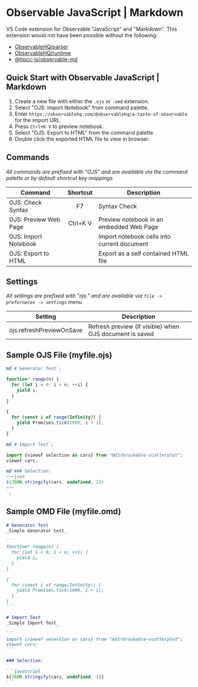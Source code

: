 # Observable JavaScript | Markdown

VS Code extension for Observable "JavaScript" and "Markdown".  This extension would not have been possible without the following:
* [ObservableHQ/parser](https://github.com/observablehq/parser)
* [ObservableHQ/runtime](https://github.com/observablehq/runtime)
* [@hpcc-js/observable-md](https://github.com/hpcc-systems/Visualization/tree/master/packages/observable-md)

## Quick Start with Observable JavaScript | Markdown

1. Create a new file with either the `.ojs` or `.omd` extension.
2. Select "OJS: Import Notebook" from command palette.
3. Enter `https://observablehq.com/@observablehq/a-taste-of-observable` for the import URL.
4. Press `Ctrl+K V` to preview notebook.
5. Select "OJS: Export to HTML" from the command palette .
6. Double click the exported HTML file to view in browser.

## Commands
_All commands are prefixed with "OJS" and are available via the command palette or by default shortcut key mappings_

| Command                   | Shortcut | Description                                    |
|---------------------------|:--------:|------------------------------------------------|
|OJS: Check Syntax          |F7        | Syntax Check                                   |
|OJS: Preview Web Page      |Ctrl+K V  | Preview notebook in an embedded Web Page       |
|OJS: Import Notebook       |          | Import notebook cells into current document    |
|OJS: Export to HTML        |          | Export as a self contained HTML file           |

## Settings
_All settings are prefixed with "ojs." and are available via `file -> preferneces -> settings` menu_

| Setting                   | Description                                               |
|---------------------------|-----------------------------------------------------------|
| ojs.refreshPreviewOnSave  | Refresh preview (if visible) when OJS document is saved   |

## Sample OJS File (myfile.ojs)

```javascript
md`# Generator Test`;

function* range(n) {
  for (let i = 0; i < n; ++i) {
    yield i;
  }
}

{
  for (const i of range(Infinity)) {
    yield Promises.tick(1000, i + 1);
  }
}

md`# Import Test`;

import {viewof selection as cars} from "@d3/brushable-scatterplot";
viewof cars;

md`### Selection:
~~~json
${JSON.stringify(cars, undefined, 2)}
~~~
`;
```

## Sample OMD File (myfile.omd)

``````markdown
# Generator Test
_Simple Generator test_

```
function* range(n) {
  for (let i = 0; i < n; ++i) {
    yield i;
  }
}

{
  for (const i of range(Infinity)) {
    yield Promises.tick(1000, i + 1);
  }
}
```

# Import Test
_Simple Import Test_

```
import {viewof selection as cars} from "@d3/brushable-scatterplot";
viewof cars;
```

### Selection:

```javascript 
${JSON.stringify(cars, undefined, 2)}
```
 
``````
